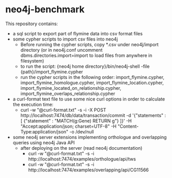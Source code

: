 # neo4j-benchmark
This repository contains:
* a sql script to export part of flymine data into csv format files
* some cypher scripts to import csv files into neo4j
  * Before running the cypher scripts, copy *.csv under neo4j/import directory (or in neo4j.conf uncomment dbms.directories.import=import to load files from anywhere in filesystem)
  * to run the script: {neo4j home directory}/bin/neo4j-shell -file {path}/import_flymine.cypher
  * run the cypher scripts in the following order: import_flymine.cypher, import_flymine_homologue.cypher, import_flymine_location.cypher, import_flymine_located_on_relationship.cypher, import_flymine_overlaps_relationship.cypher
* a curl-format text file to use some nice curl options in order to calculate the execution time:
    * curl -w "@curl-format.txt" -s -i -X POST http://localhost:7474/db/data/transaction/commit -d '{"statements" : [ {"statement" : "MATCH(g:Gene) RETURN g"} ]}' -H "Accept:application/json; charset=UTF-8" -H "Content-Type:application/json" -o /dev/null
* some neo4j server extensions implementing orthologue and overlapping queries using neo4j Java API
  * after deploying on the server (read neo4j documentation)
    * curl -w "@curl-format.txt" -s -i http://localhost:7474/examples/orthologue/api/tws
    * curl -w "@curl-format.txt" -s -i http://localhost:7474/examples/overlapping/api/CG11566

